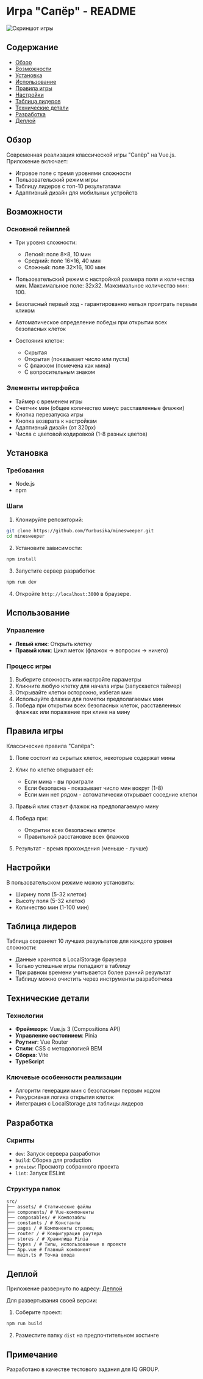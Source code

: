 # Игра "Сапёр" - README

![Скриншот игры](https://i.ibb.co/TD8fYpSC/2025-03-28-19-36-59.png)

## Содержание

- [Обзор](#Обзор)
- [Возможности](#возможности)
- [Установка](#установка)
- [Использование](#использование)
- [Правила игры](#правила-игры)
- [Настройки](#настройки)
- [Таблица лидеров](#таблица-лидеров)
- [Технические детали](#технические-детали)
- [Разработка](#разработка)
- [Деплой](#деплой)

## Обзор

Современная реализация классической игры "Сапёр" на Vue.js. Приложение включает:

- Игровое поле с тремя уровнями сложности
- Пользовательский режим игры
- Таблицу лидеров с топ-10 результатами
- Адаптивный дизайн для мобильных устройств

## Возможности

### Основной геймплей

- Три уровня сложности:

  - Легкий: поле 8×8, 10 мин
  - Средний: поле 16×16, 40 мин
  - Сложный: поле 32×16, 100 мин

- Пользовательский режим с настройкой размера поля и количества мин. Максимальное поле: 32x32. Максимальное количество мин: 100.
- Безопасный первый ход - гарантированно нельзя проиграть первым кликом
- Автоматическое определение победы при открытии всех безопасных клеток
- Состояния клеток:

  - Скрытая
  - Открытая (показывает число или пуста)
  - С флажком (помечена как мина)
  - С вопросительным знаком

### Элементы интерфейса

- Таймер с временем игры
- Счетчик мин (общее количество минус расставленные флажки)
- Кнопка перезапуска игры
- Кнопка возврата к настройкам
- Адаптивный дизайн (от 320px)
- Числа с цветовой кодировкой (1-8 разных цветов)

## Установка

### Требования

- Node.js
- npm

### Шаги

1.  Клонируйте репозиторий:

```bash
git clone https://github.com/Yurbusika/minesweeper.git
cd minesweeper
```

2.  Установите зависимости:

```bash
npm install
```

3.  Запустите сервер разработки:

```bash
npm run dev
```

4.  Откройте `http://localhost:3000` в браузере.

## Использование

### Управление

- **Левый клик**: Открыть клетку
- **Правый клик**: Цикл меток (флажок → вопросик → ничего)

### Процесс игры

1.  Выберите сложность или настройте параметры
2.  Кликните любую клетку для начала игры (запускается таймер)
3.  Открывайте клетки осторожно, избегая мин
4.  Используйте флажки для пометки предполагаемых мин
5.  Победа при открытии всех безопасных клеток, расставленных флажках или поражение при клике на мину

## Правила игры

Классические правила "Сапёра":

1.  Поле состоит из скрытых клеток, некоторые содержат мины
2.  Клик по клетке открывает её:

    - Если мина - вы проиграли
    - Если безопасна - показывает число мин вокруг (1-8)
    - Если мин нет рядом - автоматически открывает соседние клетки

3.  Правый клик ставит флажок на предполагаемую мину
4.  Победа при:

    - Открытии всех безопасных клеток
    - Правильной расстановке всех флажков

5.  Результат - время прохождения (меньше - лучше)

## Настройки

В пользовательском режиме можно установить:

- Ширину поля (5-32 клеток)
- Высоту поля (5-32 клеток)
- Количество мин (1-100 мин)

## Таблица лидеров

Таблица сохраняет 10 лучших результатов для каждого уровня сложности:

- Данные хранятся в LocalStorage браузера
- Только успешные игры попадают в таблицу
- При равном времени учитывается более ранний результат
- Таблицу можно очистить через инструменты разработчика

## Технические детали

### Технологии

- **Фреймворк**: Vue.js 3 (Compositions API)
- **Управление состоянием**: Pinia
- **Роутинг**: Vue Router
- **Стили**: CSS с методологией BEM
- **Сборка**: Vite
- **TypeScript**

### Ключевые особенности реализации

- Алгоритм генерации мин с безопасным первым ходом
- Рекурсивная логика открытия клеток
- Интеграция с LocalStorage для таблицы лидеров

## Разработка

### Скрипты

- `dev`: Запуск сервера разработки
- `build`: Сборка для production
- `preview`: Просмотр собранного проекта
- `lint`: Запуск ESLint

### Структура папок

```
src/
├── assets/ # Статические файлы
├── components/ # Vue-компоненты
├── composables/ # Композаблы
├── constants / # Константы
├── pages / # Компоненты страниц
├── router / # Конфигурация роутера
├── stores / # Хранилища Pinia
├── types / # Типы, использованные в проекте
├── App.vue # Главный компонент
└── main.ts # Точка входа
```

## Деплой

Приложение развернуто по адресу: [Деплой](https://yurbusika.github.io/minesweeper/)

Для развертывания своей версии:

1.  Соберите проект:

```bash
npm run build
```

2.  Разместите папку `dist` на предпочтительном хостинге

## Примечание

Разработано в качестве тестового задания для IQ GROUP.
